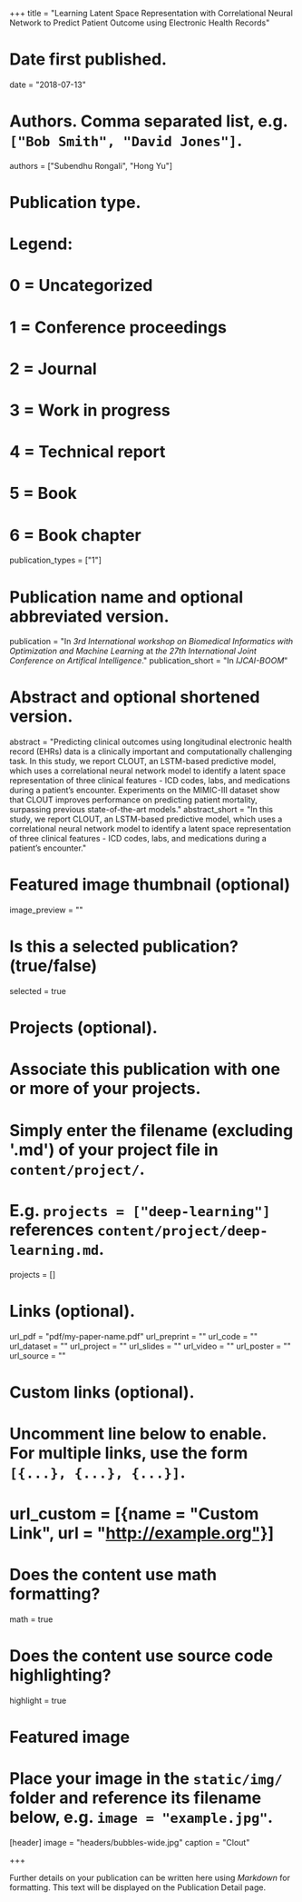 +++
title = "Learning Latent Space Representation with Correlational Neural Network to Predict Patient Outcome using Electronic Health Records"

# Date first published.
date = "2018-07-13"

# Authors. Comma separated list, e.g. `["Bob Smith", "David Jones"]`.
authors = ["Subendhu Rongali", "Hong Yu"]

# Publication type.
# Legend:
# 0 = Uncategorized
# 1 = Conference proceedings
# 2 = Journal
# 3 = Work in progress
# 4 = Technical report
# 5 = Book
# 6 = Book chapter
publication_types = ["1"]

# Publication name and optional abbreviated version.
publication = "In *3rd International workshop on Biomedical Informatics with Optimization and Machine Learning* at *the 27th International Joint Conference on Artifical Intelligence*."
publication_short = "In *IJCAI-BOOM*"

# Abstract and optional shortened version.
abstract = "Predicting clinical outcomes using longitudinal electronic health record (EHRs) data is a clinically important and computationally challenging task. In this study, we report CLOUT, an LSTM-based predictive model, which uses a correlational neural network model to identify a latent space representation of three clinical features - ICD codes, labs, and medications during a patient’s encounter. Experiments on the MIMIC-III dataset show that CLOUT improves performance on predicting patient mortality, surpassing previous state-of-the-art models."
abstract_short = "In this study, we report CLOUT, an LSTM-based predictive model, which uses a correlational neural network model to identify a latent space representation of three clinical features - ICD codes, labs, and medications during a patient’s encounter."

# Featured image thumbnail (optional)
image_preview = ""

# Is this a selected publication? (true/false)
selected = true

# Projects (optional).
#   Associate this publication with one or more of your projects.
#   Simply enter the filename (excluding '.md') of your project file in `content/project/`.
#   E.g. `projects = ["deep-learning"]` references `content/project/deep-learning.md`.
projects = []

# Links (optional).
url_pdf = "pdf/my-paper-name.pdf"
url_preprint = ""
url_code = ""
url_dataset = ""
url_project = ""
url_slides = ""
url_video = ""
url_poster = ""
url_source = ""

# Custom links (optional).
#   Uncomment line below to enable. For multiple links, use the form `[{...}, {...}, {...}]`.
# url_custom = [{name = "Custom Link", url = "http://example.org"}]

# Does the content use math formatting?
math = true

# Does the content use source code highlighting?
highlight = true

# Featured image
# Place your image in the `static/img/` folder and reference its filename below, e.g. `image = "example.jpg"`.
[header]
image = "headers/bubbles-wide.jpg"
caption = "Clout"

+++

Further details on your publication can be written here using *Markdown* for formatting. This text will be displayed on the Publication Detail page.
